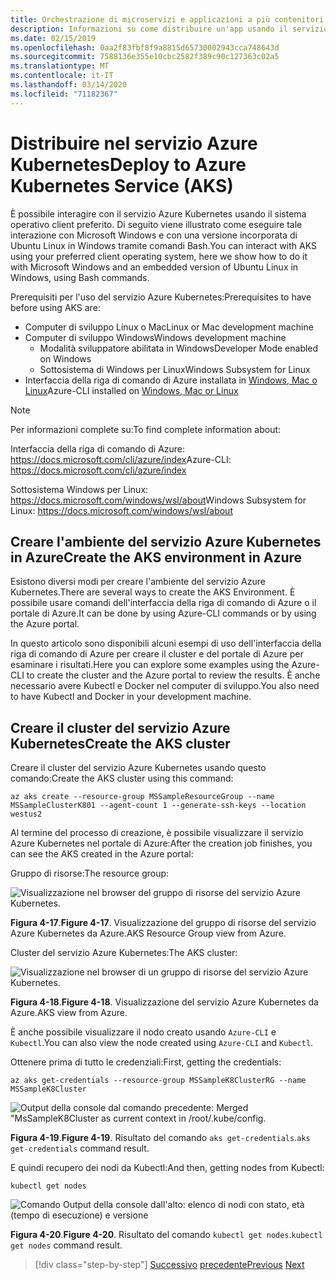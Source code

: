 ```yaml
---
title: Orchestrazione di microservizi e applicazioni a più contenitori per la scalabilità e la disponibilità elevate
description: Informazioni su come distribuire un'app usando il servizio Azure Kubernetes.
ms.date: 02/15/2019
ms.openlocfilehash: 0aa2f83fbf8f9a8815d65730002943cca748643d
ms.sourcegitcommit: 7588136e355e10cbc2582f389c90c127363c02a5
ms.translationtype: MT
ms.contentlocale: it-IT
ms.lasthandoff: 03/14/2020
ms.locfileid: "71182367"
---
```

# <a name="deploy-to-azure-kubernetes-service-aks"></a><span data-ttu-id="ecac0-103">Distribuire nel servizio Azure Kubernetes</span><span class="sxs-lookup"><span data-stu-id="ecac0-103">Deploy to Azure Kubernetes Service (AKS)</span></span>

<span data-ttu-id="ecac0-104">È possibile interagire con il servizio Azure Kubernetes usando il sistema operativo client preferito. Di seguito viene illustrato come eseguire tale interazione con Microsoft Windows e con una versione incorporata di Ubuntu Linux in Windows tramite comandi Bash.</span><span class="sxs-lookup"><span data-stu-id="ecac0-104">You can interact with AKS using your preferred client operating system, here we show how to do it with Microsoft Windows and an embedded version of Ubuntu Linux in Windows, using Bash commands.</span></span>

<span data-ttu-id="ecac0-105">Prerequisiti per l'uso del servizio Azure Kubernetes:</span><span class="sxs-lookup"><span data-stu-id="ecac0-105">Prerequisites to have before using AKS are:</span></span>

- <span data-ttu-id="ecac0-106">Computer di sviluppo Linux o Mac</span><span class="sxs-lookup"><span data-stu-id="ecac0-106">Linux or Mac development machine</span></span>
- <span data-ttu-id="ecac0-107">Computer di sviluppo Windows</span><span class="sxs-lookup"><span data-stu-id="ecac0-107">Windows development machine</span></span>
  - <span data-ttu-id="ecac0-108">Modalità sviluppatore abilitata in Windows</span><span class="sxs-lookup"><span data-stu-id="ecac0-108">Developer Mode enabled on Windows</span></span>
  - <span data-ttu-id="ecac0-109">Sottosistema di Windows per Linux</span><span class="sxs-lookup"><span data-stu-id="ecac0-109">Windows Subsystem for Linux</span></span>
- <span data-ttu-id="ecac0-110">Interfaccia della riga di comando di Azure installata in [Windows, Mac o Linux](https://docs.microsoft.com/cli/azure/install-azure-cli)</span><span class="sxs-lookup"><span data-stu-id="ecac0-110">Azure-CLI installed on [Windows, Mac or Linux](https://docs.microsoft.com/cli/azure/install-azure-cli)</span></span>

> [!NOTE]
> <span data-ttu-id="ecac0-111">Per informazioni complete su:</span><span class="sxs-lookup"><span data-stu-id="ecac0-111">To find complete information about:</span></span>
>
> <span data-ttu-id="ecac0-112">Interfaccia della riga di comando di Azure: <https://docs.microsoft.com/cli/azure/index></span><span class="sxs-lookup"><span data-stu-id="ecac0-112">Azure-CLI: <https://docs.microsoft.com/cli/azure/index></span></span>
>
> <span data-ttu-id="ecac0-113">Sottosistema Windows per Linux: <https://docs.microsoft.com/windows/wsl/about></span><span class="sxs-lookup"><span data-stu-id="ecac0-113">Windows Subsystem for Linux: <https://docs.microsoft.com/windows/wsl/about></span></span>

## <a name="create-the-aks-environment-in-azure"></a><span data-ttu-id="ecac0-114">Creare l'ambiente del servizio Azure Kubernetes in Azure</span><span class="sxs-lookup"><span data-stu-id="ecac0-114">Create the AKS environment in Azure</span></span>

<span data-ttu-id="ecac0-115">Esistono diversi modi per creare l'ambiente del servizio Azure Kubernetes.</span><span class="sxs-lookup"><span data-stu-id="ecac0-115">There are several ways to create the AKS Environment.</span></span> <span data-ttu-id="ecac0-116">È possibile usare comandi dell'interfaccia della riga di comando di Azure o il portale di Azure.</span><span class="sxs-lookup"><span data-stu-id="ecac0-116">It can be done by using Azure-CLI commands or by using the Azure portal.</span></span>

<span data-ttu-id="ecac0-117">In questo articolo sono disponibili alcuni esempi di uso dell'interfaccia della riga di comando di Azure per creare il cluster e del portale di Azure per esaminare i risultati.</span><span class="sxs-lookup"><span data-stu-id="ecac0-117">Here you can explore some examples using the Azure-CLI to create the cluster and the Azure portal to review the results.</span></span> <span data-ttu-id="ecac0-118">È anche necessario avere Kubectl e Docker nel computer di sviluppo.</span><span class="sxs-lookup"><span data-stu-id="ecac0-118">You also need to have Kubectl and Docker in your development machine.</span></span>  

## <a name="create-the-aks-cluster"></a><span data-ttu-id="ecac0-119">Creare il cluster del servizio Azure Kubernetes</span><span class="sxs-lookup"><span data-stu-id="ecac0-119">Create the AKS cluster</span></span>

<span data-ttu-id="ecac0-120">Creare il cluster del servizio Azure Kubernetes usando questo comando:</span><span class="sxs-lookup"><span data-stu-id="ecac0-120">Create the AKS cluster using this command:</span></span>

```console
az aks create --resource-group MSSampleResourceGroup --name MSSampleClusterK801 --agent-count 1 --generate-ssh-keys --location westus2
```

<span data-ttu-id="ecac0-121">Al termine del processo di creazione, è possibile visualizzare il servizio Azure Kubernetes nel portale di Azure:</span><span class="sxs-lookup"><span data-stu-id="ecac0-121">After the creation job finishes, you can see the AKS created in the Azure portal:</span></span>

<span data-ttu-id="ecac0-122">Gruppo di risorse:</span><span class="sxs-lookup"><span data-stu-id="ecac0-122">The resource group:</span></span>

![Visualizzazione nel browser del gruppo di risorse del servizio Azure Kubernetes.](media/aks-resource-group-view.png)

<span data-ttu-id="ecac0-124">**Figura 4-17**.</span><span class="sxs-lookup"><span data-stu-id="ecac0-124">**Figure 4-17**.</span></span> <span data-ttu-id="ecac0-125">Visualizzazione del gruppo di risorse del servizio Azure Kubernetes da Azure.</span><span class="sxs-lookup"><span data-stu-id="ecac0-125">AKS Resource Group view from Azure.</span></span>

<span data-ttu-id="ecac0-126">Cluster del servizio Azure Kubernetes:</span><span class="sxs-lookup"><span data-stu-id="ecac0-126">The AKS cluster:</span></span>

![Visualizzazione nel browser di un gruppo di risorse del servizio Azure Kubernetes.](media/aks-cluster-view.png)

<span data-ttu-id="ecac0-128">**Figura 4-18**.</span><span class="sxs-lookup"><span data-stu-id="ecac0-128">**Figure 4-18**.</span></span> <span data-ttu-id="ecac0-129">Visualizzazione del servizio Azure Kubernetes da Azure.</span><span class="sxs-lookup"><span data-stu-id="ecac0-129">AKS view from Azure.</span></span>

<span data-ttu-id="ecac0-130">È anche possibile visualizzare il nodo creato usando `Azure-CLI` e `Kubectl`.</span><span class="sxs-lookup"><span data-stu-id="ecac0-130">You can also view the node created using `Azure-CLI` and `Kubectl`.</span></span>

<span data-ttu-id="ecac0-131">Ottenere prima di tutto le credenziali:</span><span class="sxs-lookup"><span data-stu-id="ecac0-131">First, getting the credentials:</span></span>

```console
az aks get-credentials --resource-group MSSampleK8ClusterRG --name MSSampleK8Cluster
```

![Output della console dal comando precedente: Merged "MsSampleK8Cluster as current context in /root/.kube/config.](media/get-credentials-command-result.png)

<span data-ttu-id="ecac0-133">**Figura 4-19**.</span><span class="sxs-lookup"><span data-stu-id="ecac0-133">**Figure 4-19**.</span></span> <span data-ttu-id="ecac0-134">Risultato del comando `aks get-credentials`.</span><span class="sxs-lookup"><span data-stu-id="ecac0-134">`aks get-credentials` command result.</span></span>

<span data-ttu-id="ecac0-135">E quindi recupero dei nodi da Kubectl:</span><span class="sxs-lookup"><span data-stu-id="ecac0-135">And then, getting nodes from Kubectl:</span></span>

```console
kubectl get nodes
```

![Comando Output della console dall'alto: elenco di nodi con stato, età (tempo di esecuzione) e versione](media/kubectl-get-nodes-command-result.png)

<span data-ttu-id="ecac0-137">**Figura 4-20**.</span><span class="sxs-lookup"><span data-stu-id="ecac0-137">**Figure 4-20**.</span></span> <span data-ttu-id="ecac0-138">Risultato del comando `kubectl get nodes`.</span><span class="sxs-lookup"><span data-stu-id="ecac0-138">`kubectl get nodes` command result.</span></span>

>[!div class="step-by-step"]
><span data-ttu-id="ecac0-139">[Successivo](orchestrate-high-scalability-availability.md)
>[precedente](docker-apps-development-environment.md)</span><span class="sxs-lookup"><span data-stu-id="ecac0-139">[Previous](orchestrate-high-scalability-availability.md)
[Next](docker-apps-development-environment.md)</span></span>
